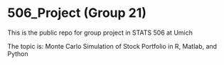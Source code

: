 # 506_Project (Group 21)
This is the public repo for group project in STATS 506 at Umich

The topic is: Monte Carlo Simulation of Stock Portfolio in R, Matlab, and Python
